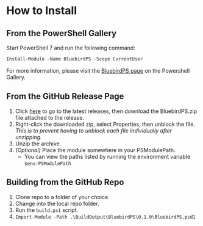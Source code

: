 # How to Install

## From the PowerShell Gallery

Start PowerShell 7 and run the following command:

```powershell
Install-Module -Name BluebirdPS -Scope CurrentUser
```

For more information, please visit the [BluebirdPS page] on the Powershell Gallery.

[BluebirdPS page]: https://bit.ly/BluebirdPS

## From the GitHub Release Page

1. Click [here] to go to the latest releases, then download the BluebirdPS.zip file attached to the release.
2. Right-click the downloaded zip, select Properties, then unblock the file.
  *This is to prevent having to unblock each file individually after unzipping.*
3. Unzip the archive.
4. *(Optional)* Place the module somewhere in your PSModulePath.
    * You can view the paths listed by running the environment variable `$env:PSModulePath`

[here]: https://github.com/thedavecarroll/BluebirdPS/tags

## Building from the GitHub Repo

1. Clone repo to a folder of your choice.
2. Change into the local repo folder.
3. Run the `build.ps1` script.
4. `Import-Module -Path .\BuildOutput\BluebirdPS\0.1.0\BluebirdPS.psd1`
